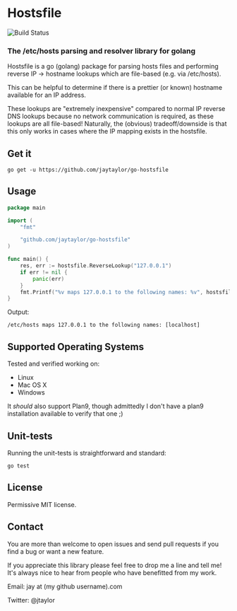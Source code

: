 # Hostsfile

![Build Status](https://travis-ci.org/jaytaylor/go-hostsfile.svg)

### The /etc/hosts parsing and resolver library for golang

Hostsfile is a go (golang) package for parsing hosts files and performing reverse IP -> hostname lookups which are file-based (e.g. via /etc/hosts).

This can be helpful to determine if there is a prettier (or known) hostname
available for an IP address.

These lookups are "extremely inexpensive" compared to normal IP reverse DNS
lookups because no network communication is required, as these lookups are all
file-based!  Naturally, the (obvious) tradeoff/downside is that this only
works in cases where the IP mapping exists in the hostsfile.

## Get it

    go get -u https://github.com/jaytaylor/go-hostsfile

## Usage

```go
package main

import (
    "fmt"

    "github.com/jaytaylor/go-hostsfile"
)

func main() {
    res, err := hostsfile.ReverseLookup("127.0.0.1")
    if err != nil {
        panic(err)
    }
    fmt.Printf("%v maps 127.0.0.1 to the following names: %v", hostsfile.HostsPath, res)
}
```

Output:

    /etc/hosts maps 127.0.0.1 to the following names: [localhost]

## Supported Operating Systems

Tested and verified working on:

* Linux
* Mac OS X
* Windows

It *should* also support Plan9, though admittedly I don't have a plan9
installation available to verify that one ;)

## Unit-tests

Running the unit-tests is straightforward and standard:

    go test


## License

Permissive MIT license.

## Contact

You are more than welcome to open issues and send pull requests if you find a bug or want a new feature.

If you appreciate this library please feel free to drop me a line and tell me!
It's always nice to hear from people who have benefitted from my work.

Email: jay at (my github username).com

Twitter: @jtaylor

